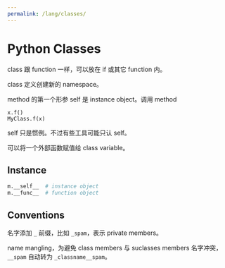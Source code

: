 ```yaml
---
permalink: /lang/classes/
---
```


# Python Classes

class 跟 function 一样，可以放在 if 或其它 function 内。

class 定义创建新的 namespace。

method 的第一个形参 self 是 instance object。调用 method

```
x.f()
MyClass.f(x)
```

self 只是惯例。不过有些工具可能只认 self。

可以将一个外部函数赋值给 class variable。

## Instance

```py
m.__self__  # instance object
m.__func__  # function object
```


## Conventions

名字添加 `_` 前缀，比如 `_spam`，表示 private members。

name mangling，为避免 class members 与 suclasses members 名字冲突，`__spam` 自动转为 `_classname__spam`。
